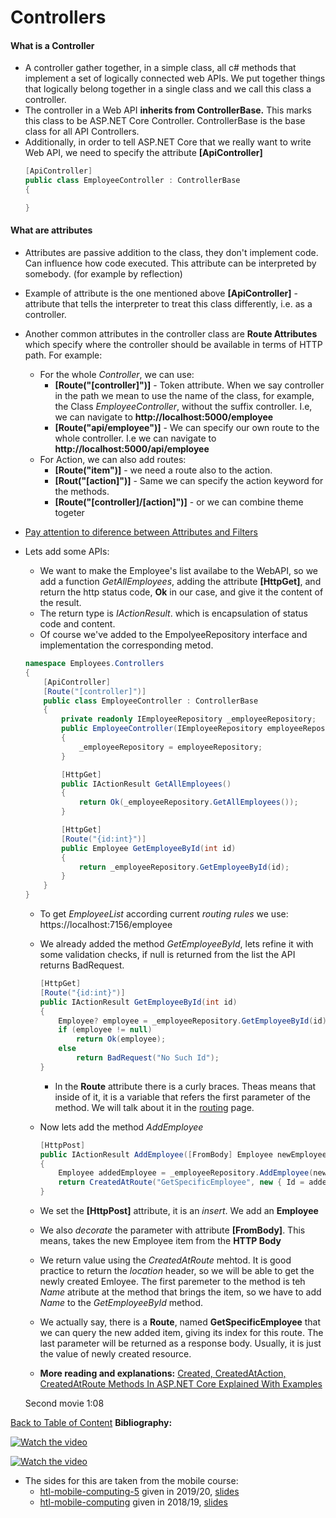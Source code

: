 # Controllers

#### What is a Controller

- A controller gather together, in a simple class, all c# methods that implement a set of logically connected web  APIs. We put together things that logically belong together in a single class and we call this class a controller.
- The controller in a Web API **inherits from ControllerBase.** This marks this class to be ASP.NET Core Controller. ControllerBase is the base class for all API Controllers.
- Additionally, in order to tell ASP.NET Core that we really want to write Web API, we need to specify the attribute **[ApiController]**
  ```c#
  [ApiController]
  public class EmployeeController : ControllerBase
  {

  }
  ```
#### What are attributes

- Attributes are passive addition to the class, they don't implement code. Can influence how code executed. This attribute can be interpreted by  somebody. (for example by reflection)
- Example of attribute is the one mentioned above **[ApiController]** - attribute that tells the interpreter to treat this class differently, i.e. as a controller.
- Another common attributes in the controller class are **Route Attributes** which specify where the controller should be available in terms of HTTP path. For example:
  - For the whole *Controller*, we can use:
    - **[Route("[controller]")]** - Token attribute.  When we say controller in the path we mean to use the name of the class, for example, the Class *EmployeeController*, without the suffix controller. I.e, we can navigate to **http://localhost:5000/employee**
    - **[Route("api/employee")]** - We can specify our own route to the whole controller. I.e we can navigate to **http://localhost:5000/api/employee**  
  - For Action, we can also add routes:
    - **[Route("item")]** - we need a route also to the action. 
    - **[Rout("[action]")]**  - Same we can specify the action keyword for the methods. 
    - **[Route("[controller]/[action]")]** - or we can combine theme togeter
 
- [Pay attention to diference between Attributes and Filters](AttributesVSFilters.md)
- Lets add some APIs:
  - We want to make the Employee's list availabe to the WebAPI, so we add a function *GetAllEmployees*, adding the attribute **[HttpGet]**, and return the http status code, **Ok** in our case, and give it the content of the result.
  - The return type is *IActionResult*. which is encapsulation of status code and content.
  - Of course we've added to the EmpolyeeRepository interface and implementation the corresponding metod.
  ```c#
  namespace Employees.Controllers
  {
      [ApiController]
      [Route("[controller]")]
      public class EmployeeController : ControllerBase
      {
          private readonly IEmployeeRepository _employeeRepository;
          public EmployeeController(IEmployeeRepository employeeRepository)
          {
              _employeeRepository = employeeRepository;
          }

          [HttpGet]
          public IActionResult GetAllEmployees()
          {
              return Ok(_employeeRepository.GetAllEmployees());
          }

          [HttpGet]
          [Route("{id:int}")]
          public Employee GetEmployeeById(int id)
          {
              return _employeeRepository.GetEmployeeById(id);
          }
      }
  }
  ```
  - To get *EmployeeList* according current *routing rules* we use: https://localhost:7156/employee
  - We already added the method *GetEmployeeById*, lets refine it with some validation checks, if null is returned from the list the API returns BadRequest.
    ```c#
    [HttpGet]
    [Route("{id:int}")]
    public IActionResult GetEmployeeById(int id)
    {
        Employee? employee = _employeeRepository.GetEmployeeById(id);
        if (employee != null)
            return Ok(employee);
        else
            return BadRequest("No Such Id");
    }
    ```
    - In the **Route** attribute there is a  curly braces. Theas means that inside of it, it is a variable that refers the first parameter of the method. We will talk about it in the [routing](routing.md) page.  
  
  - Now lets add the method *AddEmployee*
    ```c#
    [HttpPost]
    public IActionResult AddEmployee([FromBody] Employee newEmployee) 
    {
        Employee addedEmployee = _employeeRepository.AddEmployee(newEmployee);
        return CreatedAtRoute("GetSpecificEmployee", new { Id = addedEmployee.Id }, addedEmployee);
    }
    ```
  - We set the **[HttpPost]** attribute, it is an *insert*. We add an **Employee**
  - We also *decorate* the parameter with attribute **[FromBody]**. This means, takes the new Employee item from the **HTTP Body**
  - We return value using the *CreatedAtRoute* mehtod. It is good practice to return the *location* header, so we will be able to get the newly created Emloyee. The first paremeter to the method is teh *Name* atribute at the method that brings the item, so we have to add *Name* to the *GetEmployeeById* method.
  - We actually say, there is a **Route**, named **GetSpecificEmployee** that we can query the new added item, giving its index for this route. The last parameter will be returned as a response body. Usually, it is just the value of newly created resource.
  - **More reading and explanations:** [Created, CreatedAtAction, CreatedAtRoute Methods In ASP.NET Core Explained With Examples](https://ochzhen.com/blog/created-createdataction-createdatroute-methods-explained-aspnet-core)

  Second movie 1:08

[Back to Table of Content](../README.md#02-webapi-basic-conceptes)
**Bibliography:**


[![Watch the video](https://i.ytimg.com/vi/-O0UYM0ZIIc/hqdefault.jpg?sqp=-oaymwEbCKgBEF5IVfKriqkDDggBFQAAiEIYAXABwAEG&rs=AOn4CLDbNRYNMEmt4sGKqGGZJGzFsrrmNQ)](https://www.youtube.com/watch?v=-O0UYM0ZIIc&list=PL6n9fhu94yhVkdrusLaQsfERmL_Jh4XmU&index=20&pp=iAQB)

[![Watch the video](https://i.ytimg.com/vi/SpXNoqPJDwU/hqdefault.jpg?sqp=-oaymwEbCKgBEF5IVfKriqkDDggBFQAAiEIYAXABwAEG&rs=AOn4CLAnVeJkF4Vor0M6vFNAKMGSiPBG6Q)](https://www.youtube.com/watch?v=SpXNoqPJDwU&list=PLhGL9p3BWHwtV_hn6H_uZ4vrFE3F7mY8a&index=2&t=2725s&pp=iAQB)
- The sides for this are taken from the mobile course:
  - [htl-mobile-computing-5](https://github.com/rstropek/htl-mobile-computing-5) given in 2019/20, [slides](https://htl-mobile-computing-5.azurewebsites.net/#/)
  - [htl-mobile-computing](https://github.com/rstropek/htl-mobile-computing) given in 2018/19, [slides](https://rstropek.github.io/htl-mobile-computing/#/)
